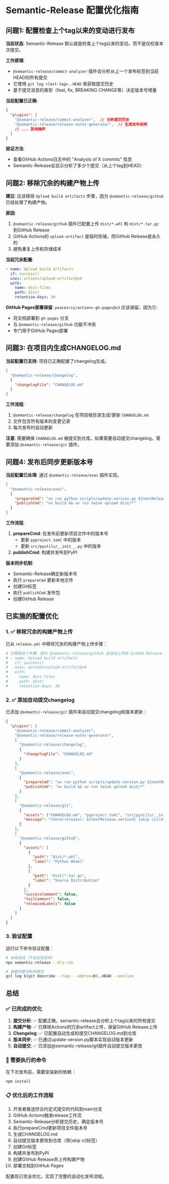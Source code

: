 # Semantic-Release 配置优化指南

## 问题1: 配置检查上个tag以来的变动进行发布

**当前状态**: Semantic-Release 默认就是检查上个tag以来的变动，而不是仅检查本次提交。

**工作原理**:
- `@semantic-release/commit-analyzer` 插件会分析从上一个发布标签到当前HEAD的所有提交
- 它使用 `git log <last-tag>..HEAD` 来获取提交历史
- 基于提交消息的类型（feat, fix, BREAKING CHANGE等）决定版本号增量

**当前配置已正确**:
```json
{
  "plugins": [
    "@semantic-release/commit-analyzer",  // 分析提交历史
    "@semantic-release/release-notes-generator",  // 生成发布说明
    // ... 其他插件
  ]
}
```

**验证方法**:
- 查看GitHub Actions日志中的 "Analysis of X commits" 信息
- Semantic-Release会显示分析了多少个提交（从上个tag到HEAD）

## 问题2: 移除冗余的构建产物上传

**建议**: 应该移除 `Upload build artifacts` 步骤，因为 `@semantic-release/github` 已经处理了构建产物。

**原因**:
1. `@semantic-release/github` 插件已配置上传 `dist/*.whl` 和 `dist/*.tar.gz` 到GitHub Release
2. GitHub Actions的 `upload-artifact` 是临时存储，而GitHub Release是永久的
3. 避免重复上传和存储成本

**当前冗余配置**:
```yaml
- name: Upload build artifacts
  if: success()
  uses: actions/upload-artifact@v4
  with:
    name: dist-files
    path: dist/
    retention-days: 30
```

**GitHub Pages部署保留**:
`peaceiris/actions-gh-pages@v3` 应该保留，因为它:
- 将文档部署到 `gh-pages` 分支
- 与 `@semantic-release/github` 功能不冲突
- 专门用于GitHub Pages部署

## 问题3: 在项目内生成CHANGELOG.md

**当前配置已支持**: 项目已正确配置了changelog生成。

```json
[
  "@semantic-release/changelog",
  {
    "changelogFile": "CHANGELOG.md"
  }
]
```

**工作流程**:
1. `@semantic-release/changelog` 在项目根目录生成/更新 `CHANGELOG.md`
2. 文件包含所有版本的变更记录
3. 每次发布时自动更新

**注意**: 需要确保 `CHANGELOG.md` 被提交到仓库。如果需要自动提交changelog，需要添加 `@semantic-release/git` 插件。

## 问题4: 发布后同步更新版本号

**当前配置已处理**: 通过 `@semantic-release/exec` 插件实现。

```json
[
  "@semantic-release/exec",
  {
    "prepareCmd": "uv run python scripts/update-version.py ${nextRelease.version}",
    "publishCmd": "uv build && uv run twine upload dist/*"
  }
]
```

**工作流程**:
1. **prepareCmd**: 在发布前更新项目文件中的版本号
   - 更新 `pyproject.toml` 中的版本
   - 更新 `src/pyutils/__init__.py` 中的版本
2. **publishCmd**: 构建并发布到PyPI

**版本同步机制**:
- Semantic-Release确定新版本号
- 执行 `prepareCmd` 更新本地文件
- 创建Git标签
- 执行 `publishCmd` 发布包
- 创建GitHub Release

## 已实施的配置优化

### 1. ✅ 移除冗余的构建产物上传

已从 `release.yml` 中移除冗余的构建产物上传步骤：
```yaml
# 已移除这个步骤，因为 @semantic-release/github 会自动上传到 GitHub Release
# - name: Upload build artifacts
#   if: success()
#   uses: actions/upload-artifact@v4
#   with:
#     name: dist-files
#     path: dist/
#     retention-days: 30
```

### 2. ✅ 添加自动提交changelog

已添加 `@semantic-release/git` 插件来自动提交changelog和版本更新：

```json
{
  "plugins": [
    "@semantic-release/commit-analyzer",
    "@semantic-release/release-notes-generator",
    [
      "@semantic-release/changelog",
      {
        "changelogFile": "CHANGELOG.md"
      }
    ],
    [
      "@semantic-release/exec",
      {
        "prepareCmd": "uv run python scripts/update-version.py ${nextRelease.version}",
        "publishCmd": "uv build && uv run twine upload dist/*"
      }
    ],
    [
      "@semantic-release/git",
      {
        "assets": ["CHANGELOG.md", "pyproject.toml", "src/pyutils/__init__.py"],
        "message": "chore(release): ${nextRelease.version} [skip ci]\n\n${nextRelease.notes}"
      }
    ],
    [
      "@semantic-release/github",
      {
        "assets": [
          {
            "path": "dist/*.whl",
            "label": "Python Wheel"
          },
          {
            "path": "dist/*.tar.gz",
            "label": "Source Distribution"
          }
        ],
        "successComment": false,
        "failComment": false,
        "releasedLabels": false
      }
    ]
  ]
}
```

### 3. 验证配置

运行以下命令验证配置：
```bash
# 本地测试（不会实际发布）
npx semantic-release --dry-run

# 查看将要分析的提交
git log $(git describe --tags --abbrev=0)..HEAD --oneline
```

## 总结

### ✅ 已完成的优化

1. **提交分析**: ✅ 配置正确，semantic-release会分析上个tag以来的所有提交
2. **构建产物**: ✅ 已移除Actions的冗余artifact上传，保留GitHub Release上传
3. **Changelog**: ✅ 已配置自动生成和提交CHANGELOG.md到仓库
4. **版本同步**: ✅ 已通过update-version.py脚本实现自动版本更新
5. **自动提交**: ✅ 已添加@semantic-release/git插件自动提交版本更改

### 🔧 需要执行的命令

在下次发布前，需要安装新的依赖：
```bash
npm install
```

### 📋 优化后的工作流程

1. 开发者推送符合约定式提交的代码到main分支
2. GitHub Actions触发release工作流
3. Semantic-Release分析提交历史，确定版本号
4. 执行prepareCmd更新项目文件版本号
5. 生成CHANGELOG.md
6. 自动提交版本更改到仓库（带[skip ci]标签）
7. 创建Git标签
8. 构建并发布到PyPI
9. 创建GitHub Release并上传构建产物
10. 部署文档到GitHub Pages

配置现已完全优化，实现了完整的自动化发布流程。